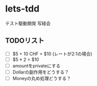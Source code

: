 # lets-tdd
テスト駆動開発 写経会

## TODOリスト
- [ ] $5 + 10 CHF = $10 (レートが2:1の場合)
- [ ] $5 * 2 = $10
- [ ] amountをprivateにする
- [ ] Dollarの副作用をどうする？
- [ ] Moneyの丸め処理どうする？
